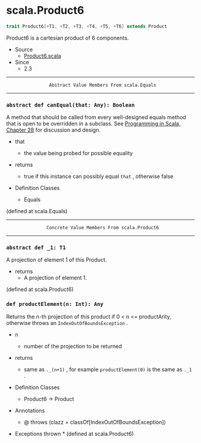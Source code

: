 
#                                scala.Product6                                #

```scala
trait Product6[+T1, +T2, +T3, +T4, +T5, +T6] extends Product
```

Product6 is a cartesian product of 6 components.

* Source
  * [Product6.scala](https://github.com/scala/scala/tree/6d09a1ba5f/src/library/scala/Product6.scala#L1)
* Since
  * 2.3


--------------------------------------------------------------------------------
                    Abstract Value Members From scala.Equals
--------------------------------------------------------------------------------


### `abstract def canEqual(that: Any): Boolean`                              ###

A method that should be called from every well-designed equals method that is
open to be overridden in a subclass. See
[Programming in Scala, Chapter 28](http://www.artima.com/pins1ed/object-equality.html)
for discussion and design.

* that
  * the value being probed for possible equality
* returns
  * true if this instance can possibly equal `that` , otherwise false

* Definition Classes
  * Equals

(defined at scala.Equals)


--------------------------------------------------------------------------------
                   Concrete Value Members From scala.Product6
--------------------------------------------------------------------------------


### `abstract def _1: T1`                                                    ###

A projection of element 1 of this Product.

* returns
  * A projection of element 1.

(defined at scala.Product6)


### `def productElement(n: Int): Any`                                        ###

Returns the n-th projection of this product if 0 < n <= productArity, otherwise
throws an `IndexOutOfBoundsException` .

* n
  * number of the projection to be returned
* returns
  * same as `._(n+1)` , for example `productElement(0)` is the same as `._1` .

* Definition Classes
  * Product6 → Product
* Annotations
  * @ throws (clazz = classOf[IndexOutOfBoundsException])
* Exceptions thrown
  *
(defined at scala.Product6)
